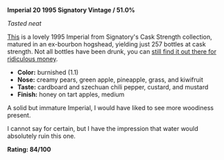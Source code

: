 **Imperial 20 1995 Signatory Vintage / 51.0%**

*Tasted neat*

[This](https://www.whiskybase.com/whiskies/whisky/78149/imperial-1995-sv) is a lovely 1995 Imperial from Signatory's Cask Strength collection, matured in an ex-bourbon hogshead, yielding just 257 bottles at cask strength.  Not all bottles have been drunk, you can [still find it out there for ridiculous money](https://www.thewhiskybarrel.com/imperial-20-year-old-1995-signatory-cask-strength-50154).

* **Color:** burnished (1.1)
* **Nose:** creamy pears, green apple, pineapple, grass, and kiwifruit 
* **Taste:** cardboard and szechuan chili pepper, custard, and mustard
* **Finish:** honey on tart apples, medium

A solid but immature Imperial, I would have liked to see more woodiness present.

I cannot say for certain, but I have the impression that water would absolutely ruin this one.

**Rating: 84/100**